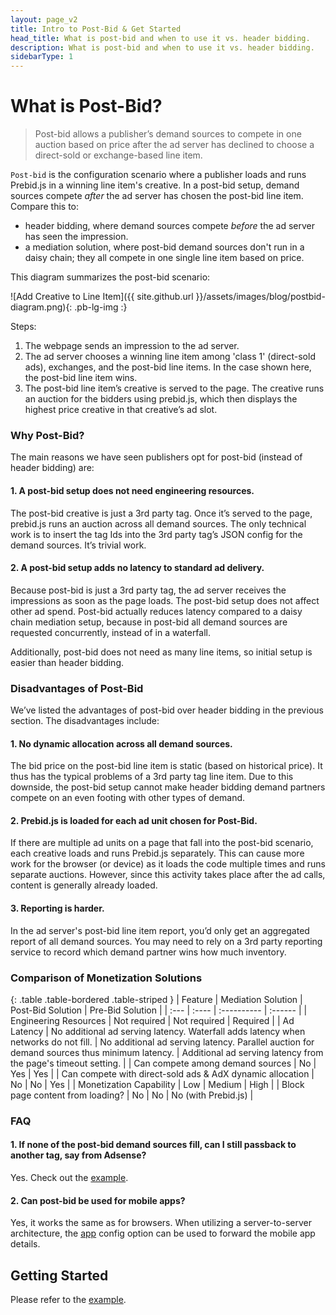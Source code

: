 ```yaml
---
layout: page_v2
title: Intro to Post-Bid & Get Started
head_title: What is post-bid and when to use it vs. header bidding.
description: What is post-bid and when to use it vs. header bidding.
sidebarType: 1
---
```


# What is Post-Bid?

> Post-bid allows a publisher’s demand sources to compete in one auction based on price after the ad server has declined to choose a direct-sold or exchange-based line item.

`Post-bid` is the configuration scenario where a publisher loads and runs Prebid.js
in a winning line item's creative. In a post-bid setup,
demand sources compete _after_ the ad server has chosen the post-bid line item. Compare this to:

- header bidding, where demand sources compete _before_ the ad server has seen
the impression.
- a mediation solution, where post-bid demand sources don't run in a daisy chain;
they all compete in one single line item based on price.

This diagram summarizes the post-bid scenario:

![Add Creative to Line Item]({{ site.github.url }}/assets/images/blog/postbid-diagram.png){: .pb-lg-img :}

Steps:

1. The webpage sends an impression to the ad server.
2. The ad server chooses a winning line item among 'class 1' (direct-sold ads), exchanges, and the post-bid line items. In the case shown here, the post-bid line item wins.
3. The post-bid line item’s creative is served to the page. The creative runs an auction for the bidders using prebid.js, which then displays the highest price creative in that creative’s ad slot.


### Why Post-Bid?

The main reasons we have seen publishers opt for post-bid (instead of header bidding) are:

#### 1. A post-bid setup does not need engineering resources.

The post-bid creative is just a 3rd party tag. Once it’s served to the page, prebid.js runs an auction across all demand sources. The only technical work is to insert the tag Ids into the 3rd party tag’s JSON config for the demand sources. It’s trivial work.

#### 2. A post-bid setup adds no latency to standard ad delivery.

Because post-bid is just a 3rd party tag, the ad server receives the impressions as soon as the page loads. The post-bid setup does not affect other ad spend. Post-bid actually reduces latency compared to a daisy chain mediation setup, because in post-bid all demand sources are requested concurrently, instead of in a waterfall.

Additionally, post-bid does not need as many line items, so initial setup is easier than header bidding.

### Disadvantages of Post-Bid

We’ve listed the advantages of post-bid over header bidding in the previous section. The disadvantages include:

#### 1. No dynamic allocation across all demand sources.

The bid price on the post-bid line item is static (based on historical price). It thus has the typical problems of a 3rd party tag line item. Due to this downside, the post-bid setup cannot make header bidding demand partners compete on an even footing with  other types of demand.

#### 2. Prebid.js is loaded for each ad unit chosen for Post-Bid.

If there are multiple ad units on a page that fall into the post-bid scenario, each
creative loads and runs Prebid.js separately. This can cause more work for the
browser (or device) as it loads the code multiple times and runs separate auctions.
However, since this activity takes place after the ad calls, content is generally
already loaded.

#### 3. Reporting is harder.

In the ad server's post-bid line item report, you’d only get an aggregated report of all demand sources. You may need to rely on a 3rd party reporting service to record which demand partner wins how much inventory.

### Comparison of Monetization Solutions

{: .table .table-bordered .table-striped }
| Feature | Mediation Solution | Post-Bid Solution | Pre-Bid Solution |
| :--- | :---- | :---------- | :------ |
| Engineering Resources | Not required | Not required | Required |
| Ad Latency | No additional ad serving latency. Waterfall adds latency when networks do not fill. | No additional ad serving latency. Parallel auction for demand sources thus minimum latency. | Additional ad serving latency from the page's timeout setting. |
| Can compete among demand sources | No | Yes | Yes |
| Can compete with direct-sold ads & AdX dynamic allocation | No | No | Yes |
| Monetization Capability | Low | Medium | High |
| Block page content from loading? | No | No | No (with Prebid.js) |


### FAQ

#### 1. If none of the post-bid demand sources fill, can I still passback to another tag, say from Adsense?

Yes. Check out the [example](/dev-docs/examples/postbid.html).

#### 2. Can post-bid be used for mobile apps?

Yes, it works the same as for browsers. When utilizing a server-to-server architecture, the [app](/dev-docs/publisher-api-reference/setConfig.html#setConfig-app) config option can be used to forward the mobile app details.


## Getting Started

Please refer to the [example](/dev-docs/examples/postbid.html).
